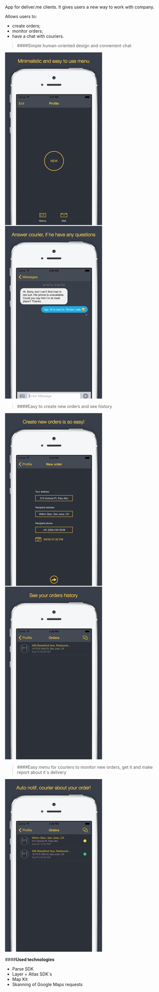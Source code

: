 App for deliver.me clients. It gives users a new way to work with company. 

Allows users to:

 - create orders;
 - monitor orders;
 - have a chat with couriers.
 
> ####Simple human-oriented design and convenient chat

![](https://github.com/megawina/deliver.me/blob/master/Screenshots%20deliverme_1.0/scr1.png) 
![](https://github.com/megawina/deliver.me/blob/master/Screenshots%20deliverme_1.0/scr2.png) 

> ####Easy to create new orders and see history

![](https://github.com/megawina/deliver.me/blob/master/Screenshots%20deliverme_1.0/scr3.png) 
![](https://github.com/megawina/deliver.me/blob/master/Screenshots%20deliverme_1.0/scr4.png) 

> ####Easy menu for couriers to monitor new orders, get it and make report about it`s delivery

![](https://github.com/megawina/deliver.me/blob/master/Screenshots%20deliverme_1.0/scr5.png)


####**Used technologies**

 - Parse SDK
 - Layer + Atlas SDK`s
 - Map Kit
 - Skanning of Google Maps requests
